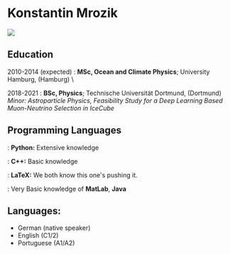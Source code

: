 Konstantin Mrozik
============


[<img src="https://img.shields.io/badge/linkedin-%230077B5.svg?&style=for-the-badge&logo=linkedin&logoColor=white" />](https://www.linkedin.com/in/konstantin-mrozik/)

<!--- 
Here are some ideas to get you started:

- 🔭 I’m currently working on ...
- 🌱 I’m currently learning ...
- 👯 I’m looking to collaborate on ...
- 🤔 I’m looking for help with ...
- 💬 Ask me about ...
- 📫 How to reach me: ...
- 😄 Pronouns: ...
- ⚡ Fun fact: ...
-->

Education
---------

2010-2014 (expected)
:   **MSc, Ocean and Climate Physics**; University Hamburg, (Hamburg) \
<!---     *Thesis title: -* --->

2018-2021
:   **BSc, Physics**; Technische Universität Dortmund, (Dortmund) \
    *Minor: Astroparticle Physics, Feasibility Study for a Deep Learning Based Muon-Neutrino Selection in IceCube*

<!---
Experience
----------

**Your Most Recent Work Experience:**

Short text containing the type of work done, results obtained,
lessons learned and other remarks. Can also include lists and
links:

* First item

* Item with [link](http://www.example.com). Links will work both in
  the html and pdf versions.

**That Other Job You Had**

Also with a short description.

Technical Experience
--------------------

My Cool Side Project
:   For items which don't have a clear time ordering, a definition
    list can be used to have named items.

    * These items can also contain lists, but you need to mind the
      indentation levels in the markdown source.
    * Second item.

Open Source
:   List open source contributions here, perhaps placing emphasis on
    the project names, for example the **Linux Kernel**, where you
    implemented multithreading over a long weekend, or **node.js**
    (with [link](http://nodejs.org)) which was actually totally
    your idea...
--->

Programming Languages
---------
:   **Python:** Extensive knowledge
<!--- 
    Here, we have an itemization, where we only want
    to add descriptions to the first few items, but still want to
    mention some others together at the end. A format that works well
    here is a description list where the first few items have their
    first word emphasized, and the last item contains the final few
    emphasized terms. Notice the reasonably nice page break in the pdf
    version, which wouldn't happen if we generated the pdf via html. 
    --->

:   **C++:** Basic knowledge
<!--- Description of your experience with second-lang,
    perhaps again including a [link] [ref], this time placing the url
    reference elsewhere in the document to reduce clutter (see source
    file). --->

:   **LaTeX:** We both know this one's pushing
    it.

:   Very Basic knowledge of **MatLab**, **Java**



Languages:
--------
* German (native speaker)
* English (C1/2)
* Portuguese (A1/A2)
